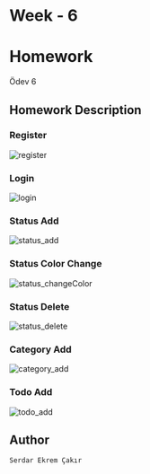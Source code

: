 # Week - 6

# Homework 
Ödev 6


## Homework Description
### Register
![register](https://user-images.githubusercontent.com/75527964/170629704-5da9a003-ec27-40e1-b70e-6d4324b8c7b1.gif)

### Login
![login](https://user-images.githubusercontent.com/75527964/170629705-0a5a8a51-4f6a-4f7b-9c29-bcc6f7445274.gif)

### Status Add
![status_add](https://user-images.githubusercontent.com/75527964/170629698-eb94f74e-971c-45f3-9e68-5b92d70df40d.gif)

### Status Color Change
![status_changeColor](https://user-images.githubusercontent.com/75527964/170629699-e1ab6943-ea64-4687-a576-a999f717a354.gif)

### Status Delete
![status_delete](https://user-images.githubusercontent.com/75527964/170629700-06b8cd4a-ee3b-46d8-ad41-011c16582cdf.gif)

### Category Add
![category_add](https://user-images.githubusercontent.com/75527964/170629691-ea8a427a-6587-4cff-abba-23e2c163538f.gif)

### Todo Add
![todo_add](https://user-images.githubusercontent.com/75527964/170629703-991cdb01-d6be-4ee7-8ce0-4e38486bd44c.gif)


## Author

```Serdar Ekrem Çakır```
